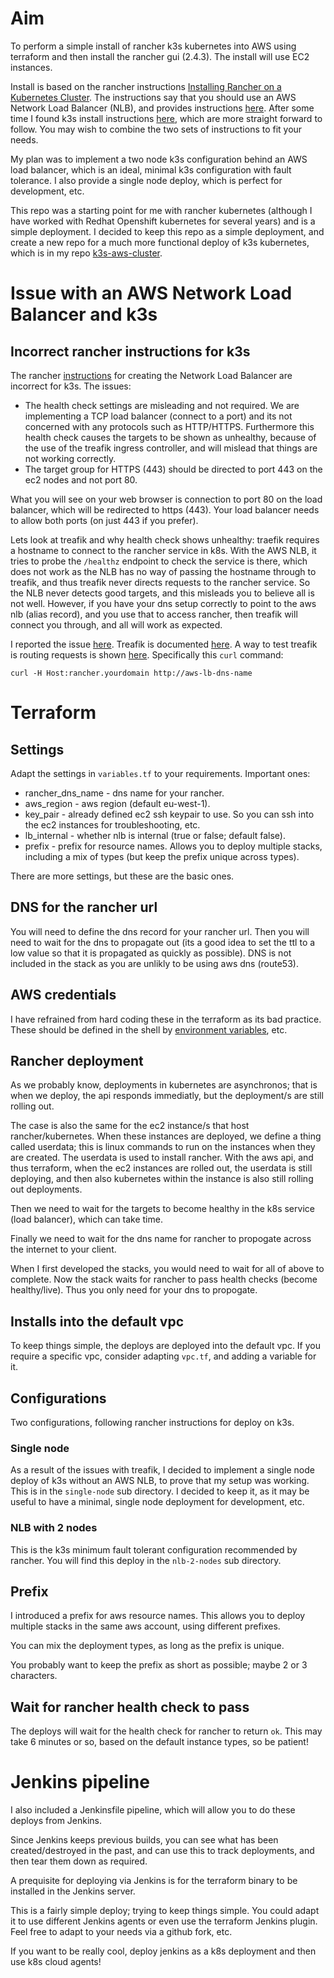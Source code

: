 # Aim

To perform a simple install of rancher k3s kubernetes into AWS using terraform and then install the rancher gui (2.4.3). The install will use EC2 instances.

Install is based on the rancher instructions [Installing Rancher on a Kubernetes Cluster](https://rancher.com/docs/rancher/v2.x/en/installation/k8s-install/). The instructions say that you should use an AWS Network Load Balancer (NLB), and provides instructions [here](https://rancher.com/docs/rancher/v2.x/en/installation/options/nlb/). After some time I found k3s install instructions [here](https://rancher.com/docs/k3s/latest/en/), which are more straight forward to follow. You may wish to combine the two sets of instructions to fit your needs.

My plan was to implement a two node k3s configuration behind an AWS load balancer, which is an ideal, minimal k3s configuration with fault tolerance. I also provide a single node deploy, which is perfect for development, etc.

This repo was a starting point for me with rancher kubernetes (although I have worked with Redhat Openshift kubernetes for several years) and is a simple deployment. I decided to keep this repo as a simple deployment, and create a new repo for a much more functional deploy of k3s kubernetes, which is in my repo [k3s-aws-cluster](https://github.com/spicysomtam/k3s-aws-cluster).

# Issue with an AWS Network Load Balancer and k3s

## Incorrect rancher instructions for k3s
 
The rancher [instructions](https://rancher.com/docs/rancher/v2.x/en/installation/options/nlb/) for creating the Network Load Balancer are incorrect for k3s. The issues:

* The health check settings are misleading and not required. We are implementing a TCP load balancer (connect to a port) and its not concerned with any protocols such as HTTP/HTTPS. Furthermore this health check causes the targets to be shown as unhealthy, because of the use of the treafik ingress controller, and will mislead that things are not working correctly.
* The target group for HTTPS (443) should be directed to port 443 on the ec2 nodes and not port 80.

What you will see on your web browser is connection to port 80 on the load balancer, which will be redirected to https (443). Your load balancer needs to allow both ports (on just 443 if you prefer).

Lets look at treafik and why health check shows unhealthy: traefik requires a hostname to connect to the rancher service in k8s. With the AWS NLB, it tries to probe the `/healthz` endpoint to check the service is there, which does not work as the NLB has no way of passing the hostname through to treafik, and thus treafik never directs requests to the rancher service. So the NLB never detects good targets, and this misleads you to believe all is not well. However, if you have your dns setup correctly to point to the aws nlb (alias record), and you use that to access rancher, then treafik will connect you through, and all will work as expected.

I reported the issue [here](https://github.com/rancher/rancher/issues/26977). Treafik is documented [here](https://docs.traefik.io/). A way to test treafik is routing requests is shown [here](https://docs.traefik.io/getting-started/quick-start/). Specifically this `curl` command:

```
curl -H Host:rancher.yourdomain http://aws-lb-dns-name
```

# Terraform

## Settings

Adapt the settings in `variables.tf` to your requirements. Important ones:

* rancher_dns_name - dns name for your rancher.
* aws_region - aws region (default eu-west-1).
* key_pair - already defined ec2 ssh keypair to use. So you can ssh into the ec2 instances for troubleshooting, etc.
* lb_internal - whether nlb is internal (true or false; default false).
* prefix - prefix for resource names. Allows you to deploy multiple stacks, including a mix of types (but keep the prefix unique across types).

There are more settings, but these are the basic ones.

## DNS for the rancher url

You will need to define the dns record for your rancher url. Then you will need to wait for the dns to propagate out (its a good idea to set the ttl to a low value so that it is propagated as quickly as possible). DNS is not included in the stack as you are unlikly to be using aws dns (route53).

## AWS credentials

I have refrained from hard coding these in the terraform as its bad practice. These should be defined in the shell by [environment variables](https://docs.aws.amazon.com/cli/latest/userguide/cli-configure-envvars.html), etc.

## Rancher deployment

As we probably know, deployments in kubernetes are asynchronos; that is when we deploy, the api responds immediatly, but the deployment/s are still rolling out.

The case is also the same for the ec2 instance/s that host rancher/kubernetes. When these instances are deployed, we define a thing called userdata; this is linux commands to run on the instances when they are created. The userdata is used to install rancher. With the aws api, and thus terraform, when the ec2 instances are rolled out, the userdata is still deploying, and then also kubernetes within the instance is also still rolling out deployments.

Then we need to wait for the targets to become healthy in the k8s service (load balancer), which can take time.

Finally we need to wait for the dns name for rancher to propogate across the internet to your client.

When I first developed the stacks, you would need to wait for all of above to complete. Now the stack waits for rancher to pass health checks (become healthy/live). Thus you only need for your dns to propogate.

## Installs into the default vpc

To keep things simple, the deploys are deployed into the default vpc. If you require a specific vpc, consider adapting `vpc.tf`, and adding a variable for it.

## Configurations

Two configurations, following rancher instructions for deploy on k3s.

### Single node

As a result of the issues with treafik, I decided to implement a single node deploy of k3s without an AWS NLB, to prove that my setup was working. This is in the `single-node` sub directory. I decided to keep it, as it may be useful to have a minimal, single node deployment for development, etc.

### NLB with 2 nodes

This is the k3s minimum fault tolerant configuration recommended by rancher. You will find this deploy in the `nlb-2-nodes` sub directory.

## Prefix

I introduced a prefix for aws resource names. This allows you to deploy multiple stacks in the same aws account, using different prefixes. 

You can mix the deployment types, as long as the prefix is unique.

You probably want to keep the prefix as short as possible; maybe 2 or 3 characters.

## Wait for rancher health check to pass

The deploys will wait for the health check for rancher to return `ok`. This may take 6 minutes or so, based on the default instance types, so be patient!

# Jenkins pipeline

I also included a Jenkinsfile pipeline, which will allow you to do these deploys from Jenkins. 

Since Jenkins keeps previous builds, you can see what has been created/destroyed in the past, and can use this to track deployments, and then tear them down as required.

A prequisite for deploying via Jenkins is for the terraform binary to be installed in the Jenkins server. 

This is a fairly simple deploy; trying to keep things simple. You could adapt it to use different Jenkins agents or even use the terraform Jenkins plugin. Feel free to adapt to your needs via a github fork, etc. 

If you want to be really cool, deploy jenkins as a k8s deployment and then use k8s cloud agents!